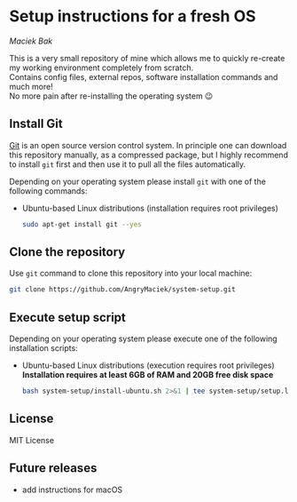 # Setup instructions for a fresh OS
*Maciek Bak*  

This is a very small repository of mine which allows me to quickly re-create my working environment completely from scratch.  
Contains config files, external repos, software installation commands and much more!  
No more pain after re-installing the operating system :wink:

## Install Git

[Git](https://git-scm.com/) is an open source version control system. In principle one can download this repository manually, as a compressed package, but I highly recommend to install `git` first and then use it to pull all the files automatically.  

Depending on your operating system please install `git` with one of the following commands:

* Ubuntu-based Linux distributions (installation requires root privileges)
  ```bash
  sudo apt-get install git --yes
  ```

## Clone the repository

Use `git` command to clone this repository into your local machine:
```bash
git clone https://github.com/AngryMaciek/system-setup.git
```

## Execute setup script

Depending on your operating system please execute one of the following installation scripts:

* Ubuntu-based Linux distributions (execution requires root privileges)  
  **Installation requires at least 6GB of RAM and 20GB free disk space**  
  ```bash
  bash system-setup/install-ubuntu.sh 2>&1 | tee system-setup/setup.log
  ```

## License

MIT License

## Future releases

* add instructions for macOS
